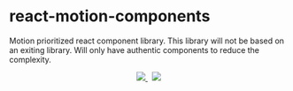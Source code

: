 # react-motion-components
Motion prioritized react component library.
This library will not be based on an exiting library. Will only have authentic components to reduce the complexity.

<center>
  <a target="_blank" href="https://www.npmjs.com/package/">
    <img src="https://gh-stamps.vercel.app/api/NPM%20package?backgroundColor=F2F2F5&color=181818"/>
  </a>&nbsp;
  <a target="_blank" href="https://shehan-mark.github.io/react-motion-components/">
    <img src="https://gh-stamps.vercel.app/api/Storybook?backgroundColor=ff4785&color=ffffff&fontSize=14&borderWidth=1&borderRadius=4&borderColor=ff0f5c&padding=10&fontFamily=helvetica"/>
  </a>
</center>
